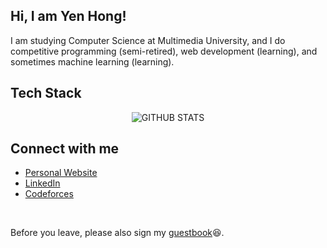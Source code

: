 ## Hi, I am Yen Hong!

I am studying Computer Science at Multimedia University, and I do competitive programming (semi-retired), web development (learning), and sometimes machine learning (learning).

## Tech Stack

<div align="center">
  <img src="https://skillicons.dev/icons?i=cpp,py,js,html,css,react,redux,nodejs,express,mongodb,firebase,java,git,vim" alt="GITHUB STATS">
</div>

## Connect with me
- [Personal Website](https://wyhong3103.vercel.app/)
- [LinkedIn](https://www.linkedin.com/in/wong-yen-hong/)
- [Codeforces](https://codeforces.com/profile/wyhong3103)

<!--
![Tech Stack](https://skillicons.dev/icons?i=cpp,py,js,html,css,react,redux,nodejs,express,mongodb,firebase,java,git,vim)

## Stats
<div align="center">
  <img src="https://github-readme-stats.vercel.app/api?username=wyhong3103&show_icons=true&theme=transparent&rank_icon=github" alt="GITHUB STATS">
</div>

<div align="center">
  <img src="https://raw.githubusercontent.com/wyhong3103/cf-stats/main/output/light_card.svg#gh-dark-mode-only" alt="CF STATS">
</div>
-->
<br>

Before you leave, please also sign my [guestbook](https://gist.github.com/wyhong3103/e804c37d33c220a8a373e7246440b499):laughing:.
